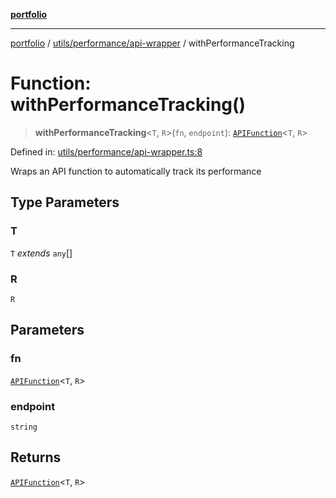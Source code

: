 [**portfolio**](../../../../README.md)

***

[portfolio](../../../../modules.md) / [utils/performance/api-wrapper](../README.md) / withPerformanceTracking

# Function: withPerformanceTracking()

> **withPerformanceTracking**\<`T`, `R`\>(`fn`, `endpoint`): [`APIFunction`](../type-aliases/APIFunction.md)\<`T`, `R`\>

Defined in: [utils/performance/api-wrapper.ts:8](https://github.com/tnorlund/Portfolio/blob/6bc88e7a9a50a923a99e7a5d4c7bf599673ef31a/portfolio/utils/performance/api-wrapper.ts#L8)

Wraps an API function to automatically track its performance

## Type Parameters

### T

`T` *extends* `any`[]

### R

`R`

## Parameters

### fn

[`APIFunction`](../type-aliases/APIFunction.md)\<`T`, `R`\>

### endpoint

`string`

## Returns

[`APIFunction`](../type-aliases/APIFunction.md)\<`T`, `R`\>
